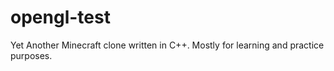 # opengl-test
Yet Another Minecraft clone written in C++. Mostly for learning and practice purposes.
